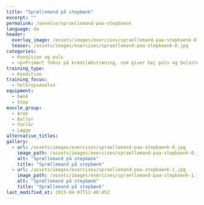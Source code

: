 ```yaml
---
title: "Sprællemand på stepbænk"
excerpt: ""
permalink: /oevelse/spraellemand-paa-stepbaenk
language: da
header:
  overlay_image: /assets/images/exercises/spraellemand-paa-stepbaenk-0.jpg
  teaser: /assets/images/exercises/spraellemand-paa-stepbaenk-0.jpg
categories:
  - Kondition og puls
  - <p>Primært fokus på kredsløbstræning, som giver høj puls og belaster det aerobe system maksimalt.</p>
training_type: 
  - Kondition
training_focus: 
  - helkropsøvelse
equipment:
  - bænk
  - Step
muscle_group:
  - Arme
  - Baller
  - Forlår
  - Lægge
alternative_titles:
gallery:
  - url: /assets/images/exercises/spraellemand-paa-stepbaenk-0.jpg
    image_path: /assets/images/exercises/spraellemand-paa-stepbaenk-0.jpg
    alt: "Sprællemand på stepbænk"
    title: "Sprællemand på stepbænk"
  - url: /assets/images/exercises/spraellemand-paa-stepbaenk-1.jpg
    image_path: /assets/images/exercises/spraellemand-paa-stepbaenk-1.jpg
    alt: "Sprællemand på stepbænk"
    title: "Sprællemand på stepbænk"
last_modified_at: 2015-04-07T11:48:45Z
---
```



